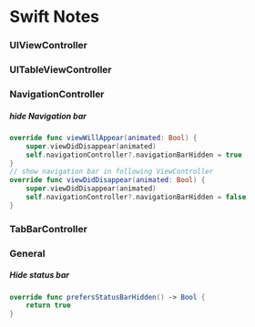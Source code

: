 # Swift Notes

### UIViewController

### UITableViewController

### NavigationController

##### hide Navigation bar

```Swift
override func viewWillAppear(animated: Bool) {
    super.viewDidDisappear(animated)
    self.navigationController?.navigationBarHidden = true
}
// show navigation bar in following ViewController
override func viewDidDisappear(animated: Bool) {
    super.viewDidDisappear(animated)
    self.navigationController?.navigationBarHidden = false
}

```

### TabBarController

### General

##### Hide status bar

```Swift
override func prefersStatusBarHidden() -> Bool {
    return true
}
```
